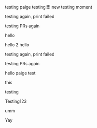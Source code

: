 testing
paige testing!!!!
new testing moment

testing again, print failed

testing PRs again


hello

hello 2
hello

testing again, print failed

testing PRs again


hello
paige test
 

this 

testing

Testing123

umm

Yay
